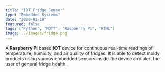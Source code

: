 ```yaml
---
title: "IOT Fridge Sensor"
type: "Embedded Systems"
date: "2020-01-18"
featured: false
tags: ["Python", "MQTT", "Raspberry Pi", "HTML"]
image: ../images/fridge.png
---
```


A **Raspberry Pi** based **IOT** device for continuous real-time readings of temperature, humidity, and air quality of fridges. It is able to detect moldy products using various embedded sensors inside the device and alert the user of general fridge health.